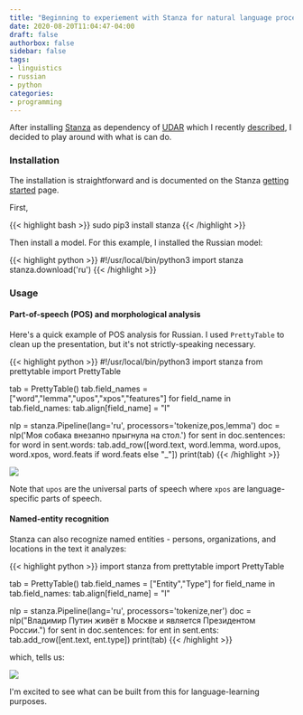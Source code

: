 ```yaml
---
title: "Beginning to experiement with Stanza for natural language processing"
date: 2020-08-20T11:04:47-04:00
draft: false
authorbox: false
sidebar: false
tags:
- linguistics
- russian
- python
categories:
- programming
---
```

After installing [Stanza](https://stanfordnlp.github.io/stanza/) as dependency of [UDAR](https://github.com/reynoldsnlp/udar) which I recently [described](/2020/08/18/automated-marking-of-russian-syllabic-stress/), I decided to play around with what is can do.

### Installation

The installation is straightforward and is documented on the Stanza [getting started](https://stanfordnlp.github.io/stanza/#getting-started) page.

First,

{{< highlight bash  >}}
sudo pip3 install stanza
{{< /highlight >}}

Then install a model. For this example, I installed the Russian model:

{{< highlight python  >}}
#!/usr/local/bin/python3
import stanza
stanza.download('ru')
{{< /highlight >}}

### Usage

#### Part-of-speech (POS) and morphological analysis

Here's a quick example of POS analysis for Russian. I used `PrettyTable` to clean up the presentation, but it's not strictly-speaking necessary.

{{< highlight python  >}}
#!/usr/local/bin/python3
import stanza
from prettytable import PrettyTable

tab = PrettyTable()
tab.field_names = ["word","lemma","upos","xpos","features"]
for field_name in tab.field_names:
    tab.align[field_name] = "l"

nlp = stanza.Pipeline(lang='ru', processors='tokenize,pos,lemma')
doc = nlp('Моя собака внезапно прыгнула на стол.')
for sent in doc.sentences:
    for word in sent.words:
       tab.add_row([word.text, word.lemma, word.upos,
       word.xpos, word.feats if word.feats else "_"])
print(tab)
{{< /highlight >}}

![](/images/2020/08/20/terminal.jpg)

Note that `upos` are the universal parts of speech where `xpos` are language-specific parts of speech.

#### Named-entity recognition

Stanza can also recognize named entities - persons, organizations, and locations in the text it analyzes:

{{< highlight python  >}}
import stanza
from prettytable import PrettyTable

tab = PrettyTable()
tab.field_names = ["Entity","Type"]
for field_name in tab.field_names:
	tab.align[field_name] = "l"

nlp = stanza.Pipeline(lang='ru', processors='tokenize,ner')
doc = nlp("Владимир Путин живёт в Москве и является Президентом России.")
for sent in doc.sentences:
	for ent in sent.ents:
		tab.add_row([ent.text, ent.type])
print(tab)
{{< /highlight >}}

which, tells us:

![](/images/2020/08/20/named.jpg)

I'm excited to see what can be built from this for language-learning purposes.
